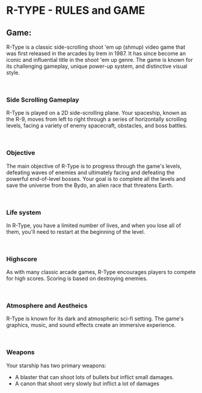 # R-TYPE - RULES and GAME

## __Game__:

R-Type is a classic side-scrolling shoot 'em up (shmup) video game that was first released in the arcades by Irem in 1987. 
It has since become an iconic and influential title in the shoot 'em up genre. 
The game is known for its challenging gameplay, unique power-up system, and distinctive visual style.

<br/>

### __Side Scrolling Gameplay__

R-Type is played on a 2D side-scrolling plane. 
Your spaceship, known as the R-9, moves from left to right through a series of horizontally scrolling levels, facing a variety of enemy spacecraft, obstacles, and boss battles.

<br/>

### __Objective__

The main objective of R-Type is to progress through the game's levels, defeating waves of enemies and ultimately facing and defeating the powerful end-of-level bosses. 
Your goal is to complete all the levels and save the universe from the Bydo, an alien race that threatens Earth.

<br/>

### __Life system__

In R-Type, you have a limited number of lives, and when you lose all of them, you'll need to restart at the beginning of the level.

<br/>

### __Highscore__

As with many classic arcade games, R-Type encourages players to compete for high scores. 
Scoring is based on destroying enemies.

<br/>

### __Atmosphere and Aestheics__

R-Type is known for its dark and atmospheric sci-fi setting. 
The game's graphics, music, and sound effects create an immersive experience.

<br/>

### __Weapons__

Your starship has two primary weapons: 
- A blaster that can shoot lots of bullets but inflict small damages.
- A canon that shoot very slowly but inflict a lot of damages
